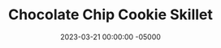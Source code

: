 ---
layout: post
title:  "Chocolate Chip Cookie Skillet"
date:   2023-03-21 00:00:00 -05000
categories: 
- Recipes
- Healthier Dessert
permalink: /recipes/chocolate-chip-cookie-skillet
image: /assets/Food/Healthier Dessert/Cookie Skillet/cookie-skillet-cover.jpg
ing: cookieskillet-ing
facts: cookieskillet-facts
section1: 
start2: 
section2: 
start3: 
section3: 
start4: 
section4: 
start5: 
section5: 
Prep: 15
Rest: 
Cook: 30
Source1: 
Source2: 
whisk: https://s.samsungfood.com/SUiF7
tags: 
- sugar free
- gluten free
- dates
- bananas
- oat flour
- oats
- chickpeas
- garbanzo
- beans
- chocolate chips
Description: Here is a giant chocolate chip cookie. Because that's what cookie cake is. I've made it added sugar free and gluten free, utilizing dates, chickpeas, bananas, peanut butter, and oats. This dessert is like eating a large chocolate chip cookie with a fork, and goes great with a scoop of <a href="neopolitan-banana-ice-cream">Neopolitan Banana Ice Cream</a> right on top of it
Instructions: 
- Preheat the oven to 350F, and lightly grease a 10" cast iron pan with oil<br><br>

- In a small bowl, cover your dates with hot water, and let soak for 10 minutes to soften. Drain the soaking liquid, and transfer to a food processor<br><br>

- To the food processor with the dates, add an entire can of chickpeas (NOT drained or rinsed), bananas, and peanut butter (or any other nut/seed butter). Blend until smooth, and no chunks remain. Transfer to a large bowl<br><br>

- With a silicone spatula, mix in almond (or vanilla) extract, baking powder, baking soda, and salt. Mix in the oat flour until fully combined. Fold in half the chocolate chips, reserving the rest for the top<br><br>
- <center><img src="/assets/Food/Healthier Dessert/Cookie Skillet/cookie-skillet-bowl.jpg" alt="" class="instruction-image"></center><br>

- Transfer your batter to the pan, and spread to an even thickness. Top with your remaining chocolate chips<br><br>
- <center><img src="/assets/Food/Healthier Dessert/Cookie Skillet/cookie-skillet-raw.jpg" alt="" class="instruction-image"></center><br>

- Bake in a 350F oven for about 30 minutes, or until lightly golden brown and it registers an internal temperature of 195F<br><br>

- Let cool totally in the pan before slicing and serving. Serve warm or cold<br><br>
- <center><img src="/assets/Food/Healthier Dessert/Cookie Skillet/cookie-skillet-cut.jpg" alt="" class="instruction-image"></center>
---